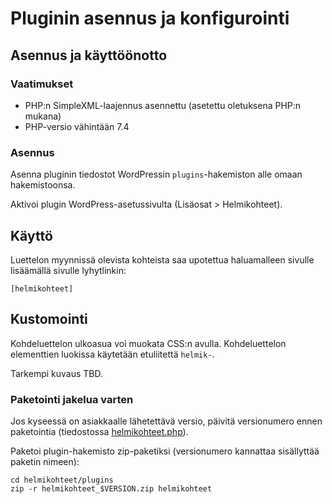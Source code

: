 # Pluginin asennus ja konfigurointi

## Asennus ja käyttöönotto

### Vaatimukset

- PHP:n SimpleXML-laajennus asennettu (asetettu oletuksena PHP:n mukana)
- PHP-versio vähintään 7.4

### Asennus

Asenna pluginin tiedostot WordPressin `plugins`-hakemiston alle omaan hakemistoonsa.

Aktivoi plugin WordPress-asetussivulta (Lisäosat > Helmikohteet).

## Käyttö

Luettelon myynnissä olevista kohteista saa upotettua haluamalleen sivulle lisäämällä sivulle lyhytlinkin:

```
[helmikohteet]
````

## Kustomointi

Kohdeluettelon ulkoasua voi muokata CSS:n avulla. Kohdeluettelon elementtien luokissa käytetään etuliitettä `helmik-`.

Tarkempi kuvaus TBD.

### Paketointi jakelua varten

Jos kyseessä on asiakkaalle lähetettävä versio, päivitä versionumero ennen paketointia (tiedostossa [helmikohteet.php](../plugins/helmikohteet/helmikohteet.php)).

Paketoi plugin-hakemisto zip-paketiksi (versionumero kannattaa sisällyttää paketin nimeen):

```console
cd helmikohteet/plugins
zip -r helmikohteet_$VERSION.zip helmikohteet
```
